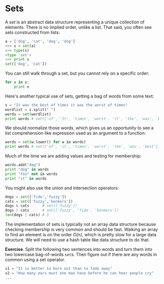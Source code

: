 # Sets

A *set* is an abstract data structure representing a unique collection of elements. There is no implied order, unlike a list.  That said, you often see sets constructed from lists:

```python
a = ['dog', 'cat', 'dog', 'dog']
>>> s = set(a)
>>> type(s)
<type 'set'>
>>> print s
set(['dog', 'cat'])
```

You can still walk through a set, but you cannot rely on a specific order:

```python
for x in s:
	print x
```

Here's another typical use of sets, getting a bag of words from some text:

```python
s = "It was the best of times it was the worst of times"
wordlist = s.split(" ")
words = set(wordlist)
print words # set(['of', 'It', 'times', 'worst', 'it', 'the', 'was', 'best'])
```

We should normalize those words, which gives us an opportunity to see a list comprehension like expression used as an argument to a function:

```python
words = set(w.lower() for w in words)
print words # set(['of', 'it', 'times', 'worst', 'the', 'was', 'best'])
```

Much of the time we are adding values and testing for membership:

```python
words.add("dog")
print "dog" in words
print "foo" not in words
print "it" in words
```

You might also use the union and intersection operators:

```python
dogs = set(['fido','fuzzy'])
cats = set(['fuzzy','bonkers'])
dogs & cats      # set(['fuzzy'])
dogs | cats      # set(['fuzzy', 'fido', 'bonkers'])
len(dogs | cats) # 3
```

The implementation of sets is typically not an array data structure because checking membership is very common and should be fast. Walking an array to find an element is on the order *O(n)*, which is pretty slow for a large data structure. We will need to use a hash table like data structure to do that.

**Exercise**.  Split the following two sentences into words and turn them into two lowercase bag-of-words `set`s. Then figure out if there are any words in common using a set operator.

```python
s1 = "It is better to burn out than to fade away"
s2 = "How many ears must one man have before he can hear people cry"
...
```